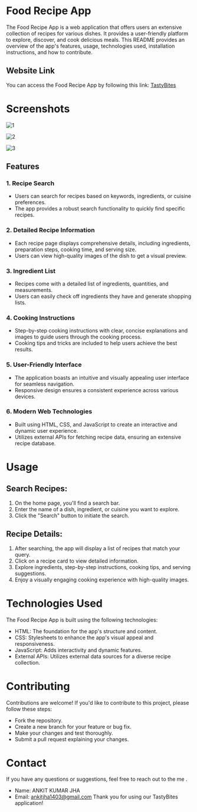 # Food Recipe App

The Food Recipe App is a web application that offers users an extensive collection of recipes for various dishes. It provides a user-friendly platform to explore, discover, and cook delicious meals. This README provides an overview of the app's features, usage, technologies used, installation instructions, and how to contribute.

## Website Link

You can access the Food Recipe App by following this link: [TastyBites](https://tastybitess.netlify.app/)

# Screenshots
![1](https://github.com/AnkitJha13/Tasty-Bites/assets/116744896/85d0b959-f9a7-408b-b360-fffc77db30ea)

![2](https://github.com/AnkitJha13/Tasty-Bites/assets/116744896/0d6bba70-ac1d-4cbb-97a5-e61061cdf86e)

![3](https://github.com/AnkitJha13/Tasty-Bites/assets/116744896/1f81452c-90a1-47cf-b911-999bd3a71608)



## Features

### 1. Recipe Search
   - Users can search for recipes based on keywords, ingredients, or cuisine preferences.
   - The app provides a robust search functionality to quickly find specific recipes.

### 2. Detailed Recipe Information
   - Each recipe page displays comprehensive details, including ingredients, preparation steps, cooking time, and serving size.
   - Users can view high-quality images of the dish to get a visual preview.

### 3. Ingredient List
   - Recipes come with a detailed list of ingredients, quantities, and measurements.
   - Users can easily check off ingredients they have and generate shopping lists.

### 4. Cooking Instructions
   - Step-by-step cooking instructions with clear, concise explanations and images to guide users through the cooking process.
   - Cooking tips and tricks are included to help users achieve the best results.

### 5. User-Friendly Interface
   - The application boasts an intuitive and visually appealing user interface for seamless navigation.
   - Responsive design ensures a consistent experience across various devices.

### 6. Modern Web Technologies
   - Built using HTML, CSS, and JavaScript to create an interactive and dynamic user experience.
   - Utilizes external APIs for fetching recipe data, ensuring an extensive recipe database.

# Usage

## Search Recipes:
1. On the home page, you'll find a search bar.
2. Enter the name of a dish, ingredient, or cuisine you want to explore.
3. Click the "Search" button to initiate the search.

## Recipe Details:
1. After searching, the app will display a list of recipes that match your query.
2. Click on a recipe card to view detailed information.
3. Explore ingredients, step-by-step instructions, cooking tips, and serving suggestions.
4. Enjoy a visually engaging cooking experience with high-quality images.

# Technologies Used

The Food Recipe App is built using the following technologies:

- HTML: The foundation for the app's structure and content.
- CSS: Stylesheets to enhance the app's visual appeal and responsiveness.
- JavaScript: Adds interactivity and dynamic features.
- External APIs: Utilizes external data sources for a diverse recipe collection.

# Contributing
Contributions are welcome! If you'd like to contribute to this project, please follow these steps:

- Fork the repository.
- Create a new branch for your feature or bug fix.
- Make your changes and test thoroughly.
- Submit a pull request explaining your changes.
  
# Contact
If you have any questions or suggestions, feel free to reach out to the me .

- Name: ANKIT KUMAR JHA
- Email: ankitjha1403@gmail.com
Thank you for using our TastyBites application!
